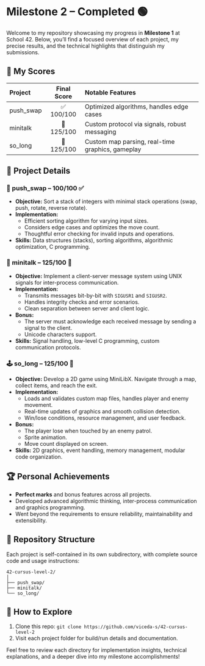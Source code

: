# Milestone 2 – Completed 🟢

Welcome to my repository showcasing my progress in **Milestone 1** at School 42. Below, you’ll find a focused overview of each project, my precise results, and the technical highlights that distinguish my submissions.

## 🏅 My Scores

| Project | Final Score | Notable Features |
| :-- | :--: | :-- |
| push_swap | ✅ 100/100 | Optimized algorithms, handles edge cases |
| minitalk | 🌟 125/100 | Custom protocol via signals, robust messaging |
| so_long | 🌟 125/100 | Custom map parsing, real-time graphics, gameplay |

## 🔎 Project Details

### 🔄 push_swap – 100/100 ✅

- **Objective:** Sort a stack of integers with minimal stack operations (swap, push, rotate, reverse rotate).
- **Implementation:**
    - Efficient sorting algorithm for varying input sizes.
    - Considers edge cases and optimizes the move count.
    - Thoughtful error checking for invalid inputs and operations.
- **Skills:** Data structures (stacks), sorting algorithms, algorithmic optimization, C programming.


### 💬 minitalk – 125/100 🌟

- **Objective:** Implement a client-server message system using UNIX signals for inter-process communication.
- **Implementation:**
    - Transmits messages bit-by-bit with `SIGUSR1` and `SIGUSR2`.
    - Handles integrity checks and error scenarios.
    - Clean separation between server and client logic.
- **Bonus:**
    - The server must acknowledge each received message by sending a signal to the client.
    - Unicode characters support.
- **Skills:** Signal handling, low-level C programming, custom communication protocols.


### 🕹️ so_long – 125/100 🌟

- **Objective:** Develop a 2D game using MiniLibX. Navigate through a map, collect items, and reach the exit.
- **Implementation:**
    - Loads and validates custom map files, handles player and enemy movement.
    - Real-time updates of graphics and smooth collision detection.
    - Win/lose conditions, resource management, and user feedback.
- **Bonus:**
    - The player lose when touched by an enemy patrol.
    - Sprite animation.
    - Move count displayed on screen.
- **Skills:** 2D graphics, event handling, memory management, modular code organization.


## 🏆 Personal Achievements

- **Perfect marks** and bonus features across all projects.
- Developed advanced algorithmic thinking, inter-process communication and graphics programming.
- Went beyond the requirements to ensure reliability, maintainability and extensibility.


## 📂 Repository Structure

Each project is self-contained in its own subdirectory, with complete source code and usage instructions:

```
42-cursus-level-2/
│
├── push_swap/
├── minitalk/
└── so_long/
```


## 🚀 How to Explore

1. Clone this repo:
`git clone https://github.com/viceda-s/42-cursus-level-2`
2. Visit each project folder for build/run details and documentation.

Feel free to review each directory for implementation insights, technical explanations, and a deeper dive into my milestone accomplishments!
